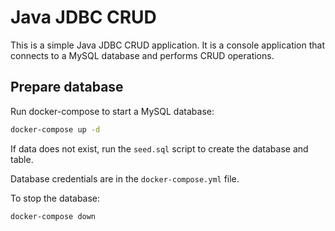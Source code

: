 # Java JDBC CRUD

This is a simple Java JDBC CRUD application. It is a console application that connects to a MySQL database and performs CRUD operations.

## Prepare database

Run docker-compose to start a MySQL database:

```bash
docker-compose up -d
```

If data does not exist, run the `seed.sql` script to create the database and table.

Database credentials are in the `docker-compose.yml` file.

To stop the database:

```bash
docker-compose down
```
